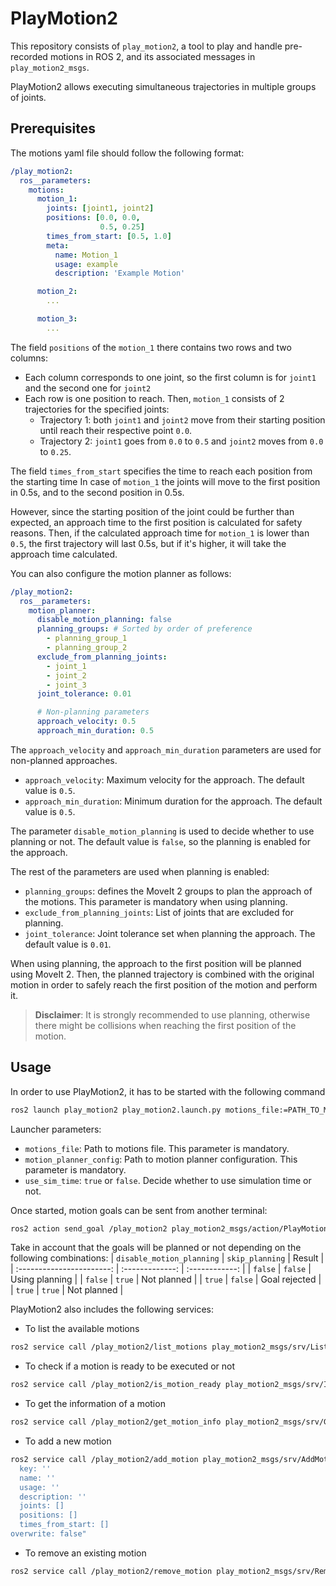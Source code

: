 # PlayMotion2

This repository consists of `play_motion2`, a tool to play and handle pre-recorded motions in ROS 2,
and its associated messages in `play_motion2_msgs`.

PlayMotion2 allows executing simultaneous trajectories in multiple groups of joints.

## Prerequisites

The motions yaml file should follow the following format:

```yaml
/play_motion2:
  ros__parameters:
    motions:
      motion_1:
        joints: [joint1, joint2]
        positions: [0.0, 0.0,
                    0.5, 0.25]
        times_from_start: [0.5, 1.0]
        meta:
          name: Motion_1
          usage: example
          description: 'Example Motion'

      motion_2:
        ...

      motion_3:
        ...
```

The field `positions` of the `motion_1` there contains two rows and two columns:
- Each column corresponds to one joint, so the first column is for `joint1` and the second one for `joint2`
- Each row is one position to reach. Then, `motion_1` consists of 2 trajectories for the specified joints:
  - Trajectory 1: both `joint1` and `joint2` move from their starting position until reach their respective point `0.0`.
  - Trajectory 2: `joint1` goes from `0.0` to `0.5` and `joint2` moves from `0.0` to `0.25`.

The field `times_from_start` specifies the time to reach each position from the starting time
In case of `motion_1` the joints will move to the first position in 0.5s, and to the second position in 0.5s.

However, since the starting position of the joint could be further than expected, an approach time to the first position is calculated for safety reasons. Then, if the calculated approach time for `motion_1` is lower than `0.5`, the first trajectory will last 0.5s, but if it's higher, it will take the approach time calculated.

You can also configure the motion planner as follows:

```yaml
/play_motion2:
  ros__parameters:
    motion_planner:
      disable_motion_planning: false
      planning_groups: # Sorted by order of preference
        - planning_group_1
        - planning_group_2
      exclude_from_planning_joints:
        - joint_1
        - joint_2
        - joint_3
      joint_tolerance: 0.01

      # Non-planning parameters
      approach_velocity: 0.5
      approach_min_duration: 0.5
```

The `approach_velocity` and `approach_min_duration` parameters are used for non-planned approaches.
- `approach_velocity`: Maximum velocity for the approach. The default value is `0.5`.
- `approach_min_duration`: Minimum duration for the approach. The default value is `0.5`.

The parameter `disable_motion_planning` is used to decide whether to use planning or not. The default value is `false`, so the planning is enabled for the approach.

The rest of the parameters are used when planning is enabled:
- `planning_groups`: defines the MoveIt 2 groups to plan the approach of the motions. This parameter is mandatory when using planning.
- `exclude_from_planning_joints`: List of joints that are excluded for planning.
- `joint_tolerance`: Joint tolerance set when planning the approach. The default value is `0.01`.

When using planning, the approach to the first position will be planned using MoveIt 2. Then, the planned trajectory is combined with the original motion in order to safely reach the first position of the motion and perform it.

> **Disclaimer**: It is strongly recommended to use planning, otherwise there might be collisions when reaching the first position of the motion.

## Usage

In order to use PlayMotion2, it has to be started with the following command

```bash
ros2 launch play_motion2 play_motion2.launch.py motions_file:=PATH_TO_MOTIONS_YAML motion_planner_config:=PATH_TO_MOTION_PLANNER_CONFIG [use_sim_time:=true]
```

Launcher parameters:
- `motions_file`: Path to motions file. This parameter is mandatory.
- `motion_planner_config`: Path to motion planner configuration. This parameter is mandatory.
- `use_sim_time`: `true` or `false`. Decide whether to use simulation time or not.

Once started, motion goals can be sent from another terminal:

```bash
ros2 action send_goal /play_motion2 play_motion2_msgs/action/PlayMotion2 "{motion_name: '', skip_planning: false}"
```

Take in account that the goals will be planned or not depending on the following combinations:
| `disable_motion_planning` | `skip_planning` | Result         |
| :-----------------------: | :-------------: | :------------: |
| `false`                   | `false`         | Using planning |
| `false`                   | `true`          | Not planned    |
| `true`                    | `false`         | Goal rejected  |
| `true`                    | `true`          | Not planned    |

PlayMotion2 also includes the following services:

- To list the available motions

```bash
ros2 service call /play_motion2/list_motions play_motion2_msgs/srv/ListMotions
```

- To check if a motion is ready to be executed or not

```bash
ros2 service call /play_motion2/is_motion_ready play_motion2_msgs/srv/IsMotionReady "motion_key: ''"
```

- To get the information of a motion

```bash
ros2 service call /play_motion2/get_motion_info play_motion2_msgs/srv/GetMotionInfo "motion_key: ''"
```

- To add a new motion
```bash
ros2 service call /play_motion2/add_motion play_motion2_msgs/srv/AddMotion "motion:
  key: ''
  name: ''
  usage: ''
  description: ''
  joints: []
  positions: []
  times_from_start: []
overwrite: false"
```

- To remove an existing motion
```bash
ros2 service call /play_motion2/remove_motion play_motion2_msgs/srv/RemoveMotion "motion_key: ''"
```
